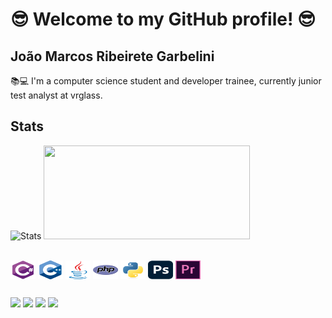 # 😎 Welcome to my GitHub profile! 😎
##  João Marcos Ribeirete Garbelini

📚💻 I'm a computer science student and developer trainee, currently junior test analyst at vrglass. 

## Stats
![Stats](https://github-readme-stats.vercel.app/api?username=joaomarcosribeiretee&theme=radical&hide=stars,prs,issues,contribs)   <a href="https://github.com/joaomarcosribeiretee"><img height="150em" width=330em  src="https://github-readme-stats.vercel.app/api/top-langs/?username=joaomarcosribeiretee&layout=compact&langs_count=7&theme=radical"></a> 

<div style="display: inline_block"><br>
  <img align="center" alt="Rafa-Js" height="30" width="40" src="https://github.com/devicons/devicon/blob/master/icons/csharp/csharp-original.svg">
  <img align="center" alt="Rafa-Ts" height="30" width="40" src="https://github.com/devicons/devicon/blob/master/icons/cplusplus/cplusplus-original.svg">
  <img align="center" alt="Rafa-React" height="30" width="40" src="https://github.com/devicons/devicon/blob/master/icons/java/java-original.svg">
  <img align="center" alt="Rafa-CSS" height="30" width="40" src="https://github.com/devicons/devicon/blob/master/icons/php/php-original.svg">
  <img align="center" alt="Rafa-Csharp" height="30" width="40" src="https://github.com/devicons/devicon/blob/master/icons/python/python-original.svg">
  <img align="center" alt="Rafa-HTML" height="30" width="40" src="https://github.com/devicons/devicon/blob/master/icons/photoshop/photoshop-plain.svg">
  <img align="center" alt="Rafa-Python" height="30" width="40" src="https://github.com/devicons/devicon/blob/master/icons/premierepro/premierepro-original.svg">
</div>
  
  ##
 
<div> 
  <a href="https://www.linkedin.com/in/joaomarcosribeirete/" target="_blank"><img src="https://img.shields.io/badge/-LinkedIn-%230077B5?style=for-the-badge&logo=linkedin&logoColor=white" target="_blank"></a>
  <a href="https://www.instagram.com/joaomarcosribeirete/" target="_blank"><img src="https://img.shields.io/badge/-Instagram-%23E4405F?style=for-the-badge&logo=instagram&logoColor=white" target="_blank"></a>
  <a href = "mailto:jmribeirete@hotmail.com"><img src="https://img.shields.io/badge/Microsoft_Outlook-0078D4?style=for-the-badge&logo=microsoft-outlook&logoColor=white" target="_blank"></a>
  <a href = "mailto:jmgarbelini82@gmail.com"><img src="https://img.shields.io/badge/-Gmail-%23333?style=for-the-badge&logo=gmail&logoColor=white" target="_blank"></a> 
  
</div>
